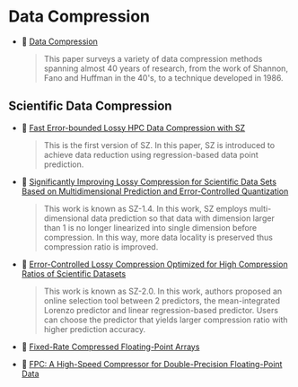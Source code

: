 # Data Compression

* :scroll: [Data Compression](data-compression.pdf)

   > This paper surveys a variety of data compression methods spanning almost 40 years of research, from the work of Shannon, Fano and Huffman in the 40's, to a technique developed in 1986.

## Scientific Data Compression

* :scroll: [Fast Error-bounded Lossy HPC Data Compression with SZ](https://www.mcs.anl.gov/papers/P5437-1115.pdf)

  > This is the first version of SZ. In this paper, SZ is introduced to achieve data reduction using regression-based data point prediction.

* :scroll: [Significantly Improving Lossy Compression for Scientific Data Sets Based on Multidimensional Prediction and Error-Controlled Quantization](https://arxiv.org/pdf/1706.03791.pdf)

  > This work is known as SZ-1.4. In this work, SZ employs multi-dimensional data prediction so that data with dimension larger than 1 is no longer linearized into single dimension before compression. In this way, more data locality is preserved thus compression ratio is improved.

* :scroll: [Error-Controlled Lossy Compression Optimized for High Compression Ratios of Scientific Datasets](https://www.mcs.anl.gov/~hguo/publications/LiangDTLLGCC18.pdf)

  > This work is known as SZ-2.0. In this work, authors proposed an online selection tool between 2 predictors, the mean-integrated Lorenzo predictor and linear regression-based predictor. Users can choose the predictor that yields larger compression ratio with higher prediction accuracy.

 * :scroll: [Fixed-Rate Compressed Floating-Point Arrays](http://vis.cs.ucdavis.edu/vis2014papers/TVCG/papers/2674_20tvcg12-lindstrom-2346458.pdf)
 
* :scroll: [FPC: A High-Speed Compressor for Double-Precision Floating-Point Data](http://citeseerx.ist.psu.edu/viewdoc/download?doi=10.1.1.388.2782&rep=rep1&type=pdf)
